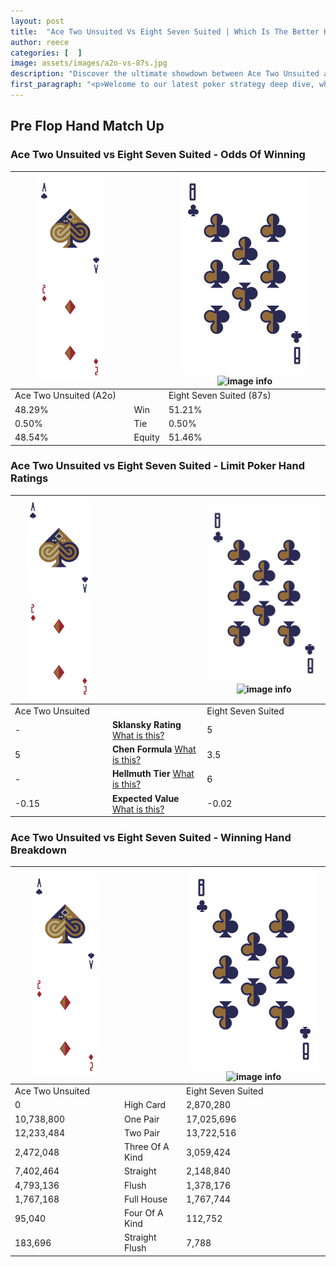 ```yaml
---
layout: post
title:  "Ace Two Unsuited Vs Eight Seven Suited | Which Is The Better Hand In Poker? A Complete Guide"
author: reece
categories: [  ]
image: assets/images/a2o-vs-87s.jpg
description: "Discover the ultimate showdown between Ace Two Unsuited and Eight Seven Suited in poker! Uncover the odds, strategies, and scenarios where one hand triumphs over the other. Get ready to up your poker game with this thrilling analysis."
first_paragraph: "<p>Welcome to our latest poker strategy deep dive, where we're pitting two distinct hands against each other in a high-stakes showdown: Ace Two Unsuited vs Eight Seven Suited.</p><p>In the dynamic world of poker, every decision counts, and knowing which hand holds the upper hand is key to your success at the table.</p><p>In this article, we'll dissect these two hands, explore the scenarios where one dominates the other, and equip you with the knowledge to make strategic choices that can tip the odds in your favor.</p><p>Get ready to unravel the intriguing dynamics of these poker hands and elevate your game to new heights.</p>"
---
```




[comment]: # (sp0)

## Pre Flop Hand Match Up

<div class="table hand-ratings" markdown="1"> 



### Ace Two Unsuited vs Eight Seven Suited - Odds Of Winning


    
| ![image info](assets/images/hand1/A.png) ![image info](assets/images/hand1/2o.png) |  | ![image info](assets/images/hand2/8.png) ![image info](assets/images/hand2/7s.png) |
| -------- | -------- | -------- |
| Ace Two Unsuited (A2o) |  | Eight Seven Suited (87s) |
| 48.29% | Win | 51.21% |
| 0.50% | Tie | 0.50% |
| 48.54% | Equity | 51.46% |




[comment]: # (sp1)



### Ace Two Unsuited vs Eight Seven Suited - Limit Poker Hand Ratings


    
| ![image info](assets/images/hand1/A.png) ![image info](assets/images/hand1/2o.png) |  | ![image info](assets/images/hand2/8.png) ![image info](assets/images/hand2/7s.png) |
| -------- | -------- | -------- |
| Ace Two Unsuited |  | Eight Seven Suited |
| - | **Sklansky Rating** [What is this?](/sklansky-rating-explained) | 5 |
| 5 | **Chen Formula** [What is this?](/chen-formula-explained) | 3.5 |
| - | **Hellmuth Tier** [What is this?](/Hellmuth-tier-explained) | 6 |
| -0.15 | **Expected Value** [What is this?](/expected-value-explained) | -0.02 |




[comment]: # (sp2)



### Ace Two Unsuited vs Eight Seven Suited - Winning Hand Breakdown


    
| ![image info](assets/images/hand1/A.png) ![image info](assets/images/hand1/2o.png) |  | ![image info](assets/images/hand2/8.png) ![image info](assets/images/hand2/7s.png) |
| -------- | -------- | -------- |
| Ace Two Unsuited |  | Eight Seven Suited |
| 0 | High Card | 2,870,280 |
| 10,738,800 | One Pair | 17,025,696 |
| 12,233,484 | Two Pair | 13,722,516 |
| 2,472,048 | Three Of A Kind | 3,059,424 |
| 7,402,464 | Straight | 2,148,840 |
| 4,793,136 | Flush | 1,378,176 |
| 1,767,168 | Full House | 1,767,744 |
| 95,040 | Four Of A Kind | 112,752 |
| 183,696 | Straight Flush | 7,788 |




[comment]: # (sp3)



</div>

[comment]: # (sp4)



[comment]: # (sp5)

